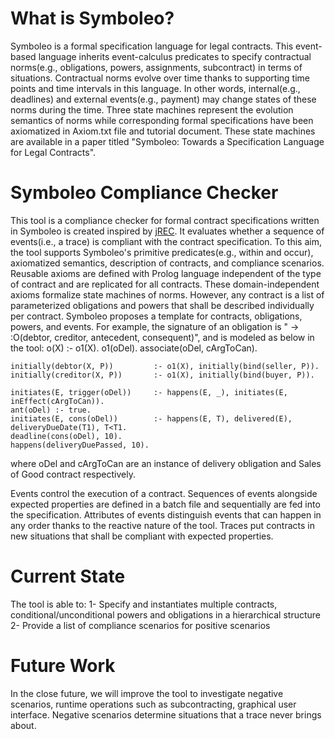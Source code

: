 # What is Symboleo?
Symboleo is a formal specification language for legal contracts. This event-based language inherits event-calculus predicates to specify contractual norms(e.g., obligations, powers, assignments, subcontract) in terms of situations. Contractual norms evolve over time thanks to supporting time points and time intervals in this language. In other words, internal(e.g., deadlines) and external events(e.g., payment) may change states of these norms during the time. Three state machines represent the evolution semantics of norms while corresponding formal specifications have been axiomatized in Axiom.txt file and tutorial document. These state machines are available in a paper titled "Symboleo: Towards a Specification Language for Legal Contracts".

# Symboleo Compliance Checker
This tool is a compliance checker for formal contract specifications written in Symboleo is created inspired by [jREC](https://www.inf.unibz.it/~montali/tools.html#jrec). It evaluates whether a sequence of events(i.e., a trace) is compliant with the contract specification. To this aim, the tool supports Symboleo's primitive predicates(e.g., within and occur), axiomatized semantics, description of contracts, and compliance scenarios.
Reusable axioms are defined with Prolog language independent of the type of contract and are replicated for all contracts. These domain-independent axioms formalize state machines of norms. However, any contract is a list of parameterized obligations and powers that shall be described individually per contract. Symboleo proposes a template for contracts, obligations, powers, and events. For example, the signature of an obligation is "<trigger> -> <name>:O(debtor, creditor, antecedent, consequent)", and is modeled as below in the tool:
	o(X) :- o1(X).
	o1(oDel).
	associate(oDel, cArgToCan).
	
	initially(debtor(X, P)) 		:- o1(X), initially(bind(seller, P)).
	initially(creditor(X, P)) 		:- o1(X), initially(bind(buyer, P)).
	
	initiates(E, trigger(oDel))		:- happens(E, _), initiates(E, inEffect(cArgToCan)). 
	ant(oDel) :- true.	
	initiates(E, cons(oDel)) 		:- happens(E, T), delivered(E), deliveryDueDate(T1), T<T1.
	deadline(cons(oDel), 10).
	happens(deliveryDuePassed, 10).
  
  where oDel and cArgToCan are an instance of delivery obligation and Sales of Good contract respectively.
 
Events control the execution of a contract. Sequences of events alongside expected properties are defined in a batch file and sequentially are fed into the specification. Attributes of events distinguish events that can happen in any order thanks to the reactive nature of the tool. Traces put contracts in new situations that shall be compliant with expected properties.

# Current State
The tool is able to:
1- Specify and instantiates multiple contracts, conditional/unconditional powers and obligations in a hierarchical structure
2- Provide a list of compliance scenarios for positive scenarios

# Future Work
In the close future, we will improve the tool to investigate negative scenarios, runtime operations such as subcontracting, graphical user interface. Negative scenarios determine situations that a trace never brings about.

